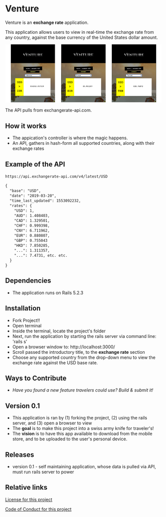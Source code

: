 # Venture
Venture is an **exchange rate** application.

This application allows users to view in real-time the exchange rate from any country, against the base currency of the United States dollar amount.

<img src="images/ExRateScreenshots.png" alt="screenshot of rates" width="946">

The API pulls from exchangerate-api.com.

## How it works
+ The appication's controller is where the magic happens.
+ An API, gathers in hash-form all supported countries, along with their exchange rates

## Example of the API
```https://api.exchangerate-api.com/v4/latest/USD```

```
{
  "base": "USD",
  "date": "2019-03-20",
  "time_last_updated": 1553092232,
  "rates": {
    "USD": 1,
    "AUD": 1.408403,
    "CAD": 1.329501,
    "CHF": 0.999398,
    "CNY": 6.711962,
    "EUR": 0.880807,
    "GBP": 0.755043
    "HKD": 7.850285,
    "...": 1.311357,
    "...": 7.4731, etc. etc.
  }
}
```

## Dependencies
+ The application runs on Rails 5.2.3

## Installation
+ Fork Project!!
+ Open terminal 
+ Inside the terminal, locate the project's folder
+ Next, run the application by starting the rails server via command line: 'rails s'
+ Open a browser window to: http://localhost:3000/
+ Scroll passed the introductory title, to the **exchange rate** section
+ Choose any supported country from the drop-down menu to view the exchange rate against the USD base rate.

## Ways to Contribute
+ _Have you found a new feature travelers could use? Build & submit it!_

## Version 0.1
+ This application is ran by (1) forking the project, (2) using the rails server, and (3) open a browser to view
+ The **goal** is to make this project into a swiss army knife for traveler's!
+ The **vision** is to have this app available to download from the mobile store, and to be uploaded to the user's personal device.

## Releases
+ version 0.1 - self maintaining application, whose data is pulled via API, must run rails server to power

## Relative links
[License for this project](docs/License.md)

[Code of Conduct for this project](docs/Code_of_Conduct.md)



